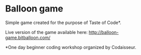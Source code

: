 # Balloon game

Simple game created for the purpose of Taste of Code*.

Live version of the game available here: http://balloon-game.bitballoon.com/

*One day beginner coding workshop organized by Codaisseur.
